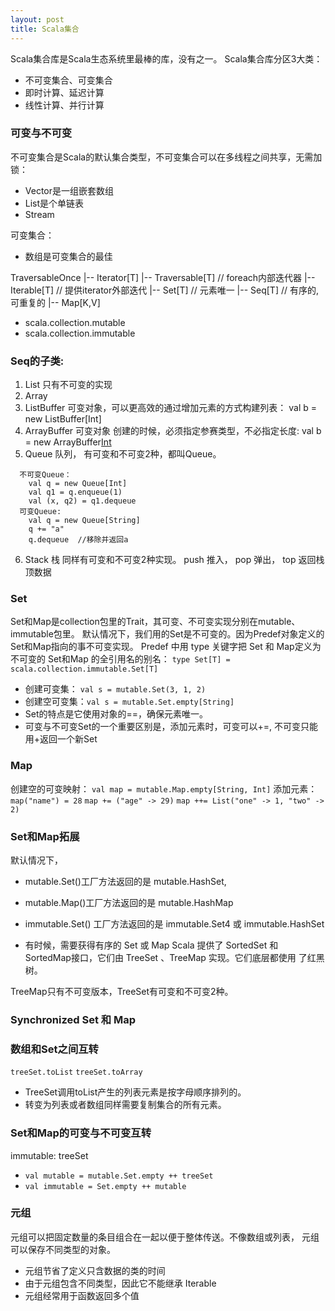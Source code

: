 ```yaml
---
layout: post
title: Scala集合
---
```

Scala集合库是Scala生态系统里最棒的库，没有之一。
Scala集合库分区3大类：
- 不可变集合、可变集合
- 即时计算、延迟计算
- 线性计算、并行计算

### 可变与不可变
不可变集合是Scala的默认集合类型，不可变集合可以在多线程之间共享，无需加锁：
- Vector是一组嵌套数组
- List是个单链表
- Stream

可变集合：
- 数组是可变集合的最佳

TraversableOnce
	|-- Iterator[T]
	|-- Traversable[T]  // foreach内部迭代器
			|-- Iterable[T]  // 提供iterator外部迭代
					|-- Set[T]   // 元素唯一
					|-- Seq[T]   // 有序的,可重复的
					|-- Map[K,V]

- scala.collection.mutable
- scala.collection.immutable

### Seq的子类:
1. List 只有不可变的实现
2. Array
3. ListBuffer 可变对象，可以更高效的通过增加元素的方式构建列表：
    val b = new ListBuffer[Int]
4. ArrayBuffer 可变对象 创建的时候，必须指定参赛类型，不必指定长度:
    val b = new ArrayBuffer[Int]()
5. Queue 队列， 有可变和不可变2种，都叫Queue。
```
  不可变Queue：
    val q = new Queue[Int]
    val q1 = q.enqueue(1)
    val (x, q2) = q1.dequeue
  可变Queue:
    val q = new Queue[String]
    q += "a"
    q.dequeue  //移除并返回a
```
6. Stack 栈 同样有可变和不可变2种实现。
push 推入， pop 弹出， top 返回栈顶数据


### Set
Set和Map是collection包里的Trait，其可变、不可变实现分别在mutable、immutable包里。
默认情况下，我们用的Set是不可变的。因为Predef对象定义的Set和Map指向的事不可变实现。
Predef 中用 type 关键字把 Set 和 Map定义为不可变的 Set和Map 的全引用名的别名：
  `type Set[T] = scala.collection.immutable.Set[T]`
- 创建可变集： `val s = mutable.Set(3, 1, 2)`
- 创建空可变集：`val s = mutable.Set.empty[String]`
- Set的特点是它使用对象的==，确保元素唯一。
- 可变与不可变Set的一个重要区别是，添加元素时，可变可以+=, 不可变只能用+返回一个新Set

### Map
创建空的可变映射： `val map = mutable.Map.empty[String, Int]`
添加元素：  `map("name") = 28`  `map += ("age" -> 29)`
    `map ++= List("one" -> 1, "two" -> 2)`

### Set和Map拓展
默认情况下，
- mutable.Set()工厂方法返回的是 mutable.HashSet,
- mutable.Map()工厂方法返回的是 mutable.HashMap
- immutable.Set() 工厂方法返回的是 immutable.Set4 或 immutable.HashSet

- 有时候，需要获得有序的 Set 或 Map
Scala 提供了 SortedSet 和 SortedMap接口，它们由 TreeSet 、TreeMap 实现。它们底层都使用
了红黑树。

TreeMap只有不可变版本，TreeSet有可变和不可变2种。

### Synchronized Set 和 Map

### 数组和Set之间互转
`treeSet.toList`
`treeSet.toArray`
- TreeSet调用toList产生的列表元素是按字母顺序排列的。
- 转变为列表或者数组同样需要复制集合的所有元素。

### Set和Map的可变与不可变互转
immutable: treeSet
- `val mutable = mutable.Set.empty ++ treeSet`
- `val immutable = Set.empty ++ mutable`

### 元组
元组可以把固定数量的条目组合在一起以便于整体传送。不像数组或列表，
元组可以保存不同类型的对象。

- 元组节省了定义只含数据的类的时间
- 由于元组包含不同类型，因此它不能继承 Iterable
- 元组经常用于函数返回多个值
